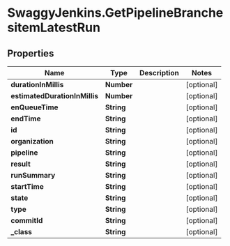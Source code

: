 # SwaggyJenkins.GetPipelineBranchesitemLatestRun

## Properties
Name | Type | Description | Notes
------------ | ------------- | ------------- | -------------
**durationInMillis** | **Number** |  | [optional] 
**estimatedDurationInMillis** | **Number** |  | [optional] 
**enQueueTime** | **String** |  | [optional] 
**endTime** | **String** |  | [optional] 
**id** | **String** |  | [optional] 
**organization** | **String** |  | [optional] 
**pipeline** | **String** |  | [optional] 
**result** | **String** |  | [optional] 
**runSummary** | **String** |  | [optional] 
**startTime** | **String** |  | [optional] 
**state** | **String** |  | [optional] 
**type** | **String** |  | [optional] 
**commitId** | **String** |  | [optional] 
**_class** | **String** |  | [optional] 


